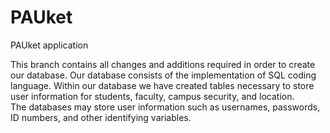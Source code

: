 # PAUket
PAUket application

This branch contains all changes and additions required in order to create our database. Our database consists of the implementation of SQL coding language. Within our database we have created tables necessary to store user information for students, faculty, campus security, and location.  
The databases may store user information such as usernames, passwords, ID numbers, and other identifying variables.
